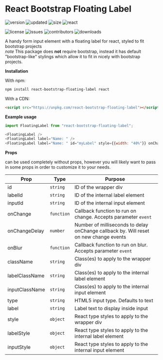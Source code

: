# React Bootstrap Floating Label

![version](https://img.shields.io/npm/v/react-bootstrap-floating-label?style=for-the-badge)
![updated](https://img.shields.io/github/last-commit/brennanwilkes/react-bootstrap-floating-label?style=for-the-badge)
![size](https://img.shields.io/bundlephobia/minzip/react-bootstrap-floating-label?style=for-the-badge)
![react](https://img.shields.io/github/package-json/dependency-version/brennanwilkes/react-bootstrap-floating-label/dev/react?color=black&style=for-the-badge)

![license](https://img.shields.io/github/license/brennanwilkes/react-bootstrap-floating-label?style=for-the-badge)
![issues](https://img.shields.io/github/issues/brennanwilkes/react-bootstrap-floating-label?style=for-the-badge)
![contributors](https://img.shields.io/github/contributors/brennanwilkes/react-bootstrap-floating-label?style=for-the-badge)
![downloads](https://img.shields.io/npm/dt/react-bootstrap-floating-label?style=for-the-badge)

A handy form input element with a floating label for react, styled to fit bootstrap projects  
*note* This package does **not** require bootstrap, instead it has default "bootstrap-like" stylings which allow it to fit in nicely with bootstrap projects.

**Installation**

With npm:
```sh
npm install react-bootstrap-floating-label react
```

With a CDN:
```html
<script src="https://unpkg.com/react-bootstrap-floating-label"></script>
```

**Example usage**
```js
import FloatingLabel from "react-bootstrap-floating-label";

<FloatingLabel />
<FloatingLabel label="Name: " />
<FloatingLabel label="Name: " id="myLabel" style={{width: "40%"}} onChange={event => console.log(event.target.value) } />
```

**Props**

<FloatingLabel /> can be used completely without props, however you will likely want to pass in some props in order to customize it to your needs.

| Prop           | Type       | Purpose                                                                               |
| -------------- | ---------- | ------------------------------------------------------------------------------------- |
| id             | `string`   | ID of the wrapper div                                                                 |
| labelId        | `string`   | ID of the internal label element                                                      |
| inputId        | `string`   | ID of the internal input element                                                      |
| onChange       | `function` | Callback function to run on change. Accepts parameter `event`                         |
| onChangeDelay  | `number`   | Number of milliseconds to delay onChange callback by. Will reset on new change events |
| onBlur         | `function` | Callback function to run on blur. Accepts parameter `event`                           |
| className      | `string`   | Class(es) to apply to the wrapper div                                                 |
| labelClassName | `string`   | Class(es) to apply to the internal label element                                      |
| inputClassName | `string`   | Class(es) to apply to the internal input element                                      |
| type           | `string`   | HTML5 input type. Defaults to text                                                    |
| label          | `string`   | Label text to display inside input                                                    |
| style          | `object`   | React type styles to apply to the wrapper div                                         |
| labelStyle     | `object`   | React type styles to apply to the internal label element                              |
| inputStyle     | `object`   | React type styles to apply to the internal input element                              |
